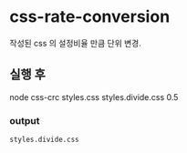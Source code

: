 # css-rate-conversion
작성된 css 의 설정비율 만큼 단위 변경.

## 실행 후
node css-crc styles.css styles.divide.css 0.5

### output
    styles.divide.css